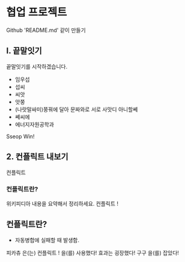 # 협업 프로젝트
Github 'README.md' 같이 만들기



## I. 끝말잇기

끝말잇기를 시작하겠습니다.

- 임우섭
- 섭씨
- 씨앗
- 앗쭝
- (나랏말싸미)쭝꿔에 달아 문짜와로 서로 사맛디 아니할쎼
- 쎼씨에
- 에너지자원공학과

Sseop Win!

## 2. 컨플릭트 내보기
컨플릭트

### 컨플릭트란?
위키피디아 내용을 요약해서 정리하세요.
컨플릭트 !


## 컨플릭트란?
- 자동병합에 실패할 때 발생함.

피카츄 은(는) 컨플릭트 ! 을(를) 사용했다!
효과는 굉장했다!
구구 을(를) 잡았다!
